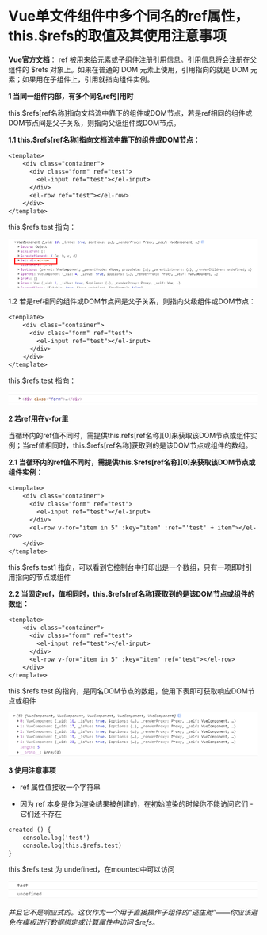 # Vue单文件组件中多个同名的ref属性，this.$refs的取值及其使用注意事项

**Vue官方文档**： ref 被用来给元素或子组件注册引用信息。引用信息将会注册在父组件的 $refs 对象上。如果在普通的 DOM 元素上使用，引用指向的就是 DOM 元素；如果用在子组件上，引用就指向组件实例。

**1 当同一组件内部，有多个同名ref引用时**

this.$refs[ref名称]指向文档流中靠下的组件或DOM节点，若是ref相同的组件或DOM节点间是父子关系，则指向父级组件或DOM节点。

**1.1 this.$refs[ref名称]指向文档流中靠下的组件或DOM节点：**

```vue
<template>
	<div class="container">
      <div class="form" ref="test">
        <el-input ref="test"></el-input>
      </div>
      <el-row ref="test"></el-row>
    </div>
</template>
```

this.$refs.test 指向：

![Image text](../../.vuepress/public/takeNotes/vue/18/01.png)

1.2 若是ref相同的组件或DOM节点间是父子关系，则指向父级组件或DOM节点：

```vue
<template>
	<div class="container">
      <div class="form" ref="test">
        <el-input ref="test"></el-input>
      </div>
    </div>
</template>
```

this.$refs.test 指向：

![Image text](../../.vuepress/public/takeNotes/vue/18/02.png)

**2 若ref用在v-for里**

当循环内的ref值不同时，需提供this.refs[ref名称][0]来获取该DOM节点或组件实例；当ref值相同时，this.$refs[ref名称]获取到的是该DOM节点或组件的数组。

**2.1 当循环内的ref值不同时，需提供this.$refs[ref名称][0]来获取该DOM节点或组件实例：**

```vue
<template>
	<div class="container">
      <div class="form" ref="test">
        <el-input ref="test"></el-input>
      </div>
      <el-row v-for="item in 5" :key="item" :ref="'test' + item"></el-row>
    </div>
</template>
```

this.$refs.test1 指向，可以看到它控制台中打印出是一个数组，只有一项即时引用指向的节点或组件

**2.2 当固定ref，值相同时，this.$refs[ref名称]获取到的是该DOM节点或组件的数组：**

```vue
<template>
	<div class="container">
      <div class="form" ref="test">
        <el-input ref="test"></el-input>
      </div>
      <el-row v-for="item in 5" :key="item" ref="test"></el-row>
    </div>
</template>
```

this.$refs.test 的指向，是同名DOM节点的数组，使用下表即可获取响应DOM节点或组件

![Image text](../../.vuepress/public/takeNotes/vue/18/04.png)

**3 使用注意事项**

* ref 属性值接收一个字符串

* 因为 ref 本身是作为渲染结果被创建的，在初始渲染的时候你不能访问它们 - 它们还不存在

```vue
created () {
    console.log('test')
    console.log(this.$refs.test)
}
```

this.$refs.test 为 undefined，在mounted中可以访问

![Image text](../../.vuepress/public/takeNotes/vue/18/05.png)

*并且它不是响应式的。这仅作为一个用于直接操作子组件的“逃生舱”——你应该避免在模板进行数据绑定或计算属性中访问 $refs。*

